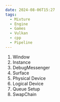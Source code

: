 ```yaml
---
date: 2024-08-06T15:27
tags:
  - Mixture
  - Engine
  - Games
  - Vulkan
  - cpp
  - Pipeline
---
```

1. Window
2. Instance
3. DebugMessenger
4. Surface
5. Physical Device
6. Logical Device
7. Queue Setup
8. SwapChain